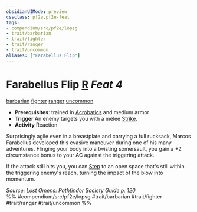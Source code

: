```yaml
---
obsidianUIMode: preview
cssclass: pf2e,pf2e-feat
tags:
- compendium/src/pf2e/lopsg
- trait/barbarian
- trait/fighter
- trait/ranger
- trait/uncommon
aliases: ["Farabellus Flip"]
---
```

# Farabellus Flip  [R](/rules/core-rulebook/chapter-9-playing-the-game.md#Actions "Reaction") *Feat 4*  
[barbarian](/rules/traits/barbarian.md)  [fighter](/rules/traits/fighter.md)  [ranger](/rules/traits/ranger.md)  [uncommon](/rules/traits/uncommon.md)  

- **Prerequisites**: trained in [Acrobatics](/compendium/skills.md#Acrobatics) and medium armor
- **Trigger** An enemy targets you with a melee [Strike](/rules/actions/strike.md).
- **Activity** Reaction

Surprisingly agile even in a breastplate and carrying a full rucksack, Marcos Farabellus developed this evasive maneuver during one of his many adventures. Flinging your body into a twisting somersault, you gain a +2 circumstance bonus to your AC against the triggering attack.

If the attack still hits you, you can [Step](/rules/actions/step.md) to an open space that's still within the triggering enemy's reach, turning the impact of the blow into momentum.

*Source: Lost Omens: Pathfinder Society Guide p. 120*  
%% #compendium/src/pf2e/lopsg #trait/barbarian #trait/fighter #trait/ranger #trait/uncommon %%